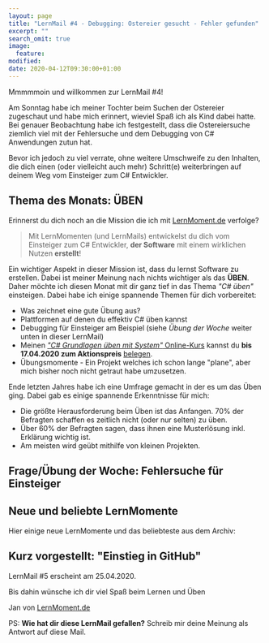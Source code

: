 ```yaml
---
layout: page
title: "LernMail #4 - Debugging: Ostereier gesucht - Fehler gefunden"
excerpt: ""
search_omit: true
image:
  feature: 
modified:
date: 2020-04-12T09:30:00+01:00
---
```


Mmmmmoin und willkommen zur LernMail #4!

Am Sonntag habe ich meiner Tochter beim Suchen der Ostereier zugeschaut und habe mich erinnert, wieviel Spaß ich als Kind dabei hatte. Bei genauer Beobachtung habe ich festgestellt, dass die Ostereiersuche ziemlich viel mit der Fehlersuche und dem Debugging von C# Anwendungen zutun hat.

Bevor ich jedoch zu viel verrate, ohne weitere Umschweife zu den Inhalten, die dich einen (oder vielleicht auch mehr) Schritt(e) weiterbringen auf deinem Weg vom Einsteiger zum C# Entwickler.

## Thema des Monats: ÜBEN
Erinnerst du dich noch an die Mission die ich mit [LernMoment.de](/) verfolge?

> Mit LernMomenten (und LernMails) entwickelst du dich vom Einsteiger zum C# Entwickler, **der Software** mit einem wirklichen Nutzen **erstellt**!

Ein wichtiger Aspekt in dieser Mission ist, dass du lernst Software zu erstellen. Dabei ist meiner Meinung nach nichts wichtiger als das **ÜBEN**. Daher möchte ich diesen Monat mit dir ganz tief in das Thema *"C# üben"* einsteigen. Dabei habe ich einige spannende Themen für dich vorbereitet:
- Was zeichnet eine gute Übung aus?
- Plattformen auf denen du effektiv C# üben kannst
- Debugging für Einsteiger am Beispiel (siehe *Übung der Woche* weiter unten in dieser LernMail)
- Meinen [*"C# Grundlagen üben mit System"* Online-Kurs](https://www.udemy.com/course/csharp-uebungskurs-einfach-verschluesselt/?couponCode=UROT_AKTION_0420_BP) kannst du **bis 17.04.2020 zum Aktionspreis** [belegen](https://www.udemy.com/course/csharp-uebungskurs-einfach-verschluesselt/?couponCode=UROT_AKTION_0420_BP).
- Übungsmomente - Ein Projekt welches ich schon lange "plane", aber mich bisher noch nicht getraut habe umzusetzen.

Ende letzten Jahres habe ich eine Umfrage gemacht in der es um das Üben ging. Dabei gab es einige spannende Erkenntnisse für mich:
- Die größte Herausforderung beim Üben ist das Anfangen. 70% der Befragten schaffen es zeitlich nicht (oder nur selten) zu üben.
- Über 60% der Befragten sagen, dass ihnen eine Musterlösung inkl. Erklärung wichtig ist.
- Am meisten wird geübt mithilfe von kleinen Projekten.



## Frage/Übung der Woche: Fehlersuche für Einsteiger

## Neue und beliebte LernMomente
Hier einige neue LernMomente und das beliebteste aus dem Archiv:

## Kurz vorgestellt: "Einstieg in GitHub"

LernMail #5 erscheint am 25.04.2020.

Bis dahin wünsche ich dir viel Spaß beim Lernen und Üben

Jan von [LernMoment.de](/)

PS: **Wie hat dir diese LernMail gefallen?** Schreib mir deine Meinung als Antwort auf diese Mail.